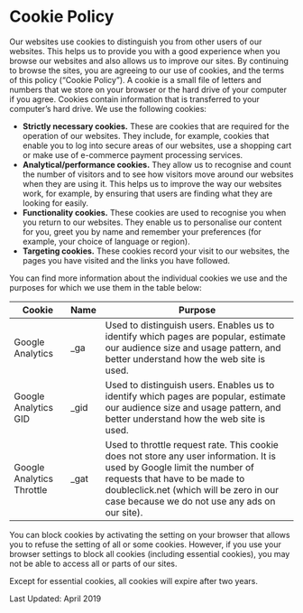 <h1>Cookie Policy</h1>
<p>Our websites use cookies to distinguish you from other users of our websites. This helps us to provide you with a good experience when you browse our websites and also allows us to improve our sites. By continuing to browse the sites, you are agreeing to our use of cookies, and the terms of this policy (“Cookie Policy”). A cookie is a small file of letters and numbers that we store on your browser or the hard drive of your computer if you agree. Cookies contain information that is transferred to your computer’s hard drive. We use the following cookies:</p>
<ul>
<li><strong>Strictly necessary cookies.</strong> These are cookies that are required for the operation of our websites. They include, for example, cookies that enable you to log into secure areas of our websites, use a shopping cart or make use of e-commerce payment processing services.</li>
<li><strong>Analytical/performance cookies.</strong> They allow us to recognise and count the number of visitors and to see how visitors move around our websites when they are using it. This helps us to improve the way our websites work, for example, by ensuring that users are finding what they are looking for easily.</li>
<li><strong>Functionality cookies.</strong> These cookies are used to recognise you when you return to our websites. They enable us to personalise our content for you, greet you by name and remember your preferences (for example, your choice of language or region).</li>
<li><strong>Targeting cookies.</strong> These cookies record your visit to our websites, the pages you have visited and the links you have followed.</li>
</ul>
<p>You can find more information about the individual cookies we use and the purposes for which we use them in the table below:</p>
<div class="cookie_table"><table><thead><tr><th>Cookie</th><th>Name</th><th>Purpose</th></tr></thead><tbody><tr><td>Google Analytics</td><td>_ga</td><td>Used to distinguish users. Enables us to identify which pages are popular, estimate our audience size and usage pattern, and better understand how the web site is used.</td></tr><tr><td>Google Analytics GID</td><td>_gid</td><td>Used to distinguish users. Enables us to identify which pages are popular, estimate our audience size and usage pattern, and better understand how the web site is used.</td></tr><tr><td>Google Analytics Throttle</td><td>_gat</td><td>Used to throttle request rate. This cookie does not store any user information. It is used by Google limit the number of requests that have to be made to doubleclick.net (which will be zero in our case because we do not use any ads on our site).</td></tr></tbody></table></div><p class="cookie_pol">You can block cookies by activating the setting on your browser that allows you to refuse the setting of all or some cookies. However, if you use your browser settings to block all cookies (including essential cookies), you may not be able to access all or parts of our sites. </p><p class="cookie_pol">Except for essential cookies, all cookies will expire after two years.</p><p class="cookie_pol">Last Updated: April 2019</p>

